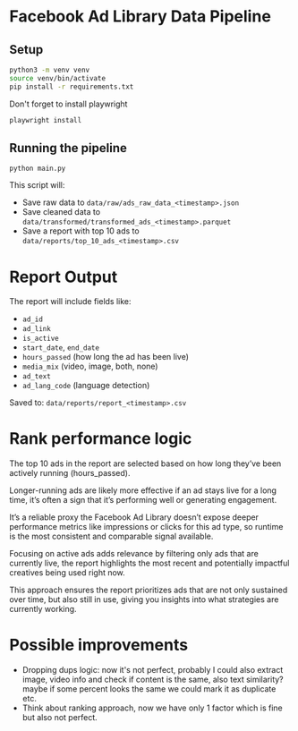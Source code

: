# Facebook Ad Library Data Pipeline

## Setup

```bash
python3 -m venv venv
source venv/bin/activate
pip install -r requirements.txt
```

Don't forget to install playwright

```bash
playwright install
```

## Running the pipeline

`python main.py`

This script will:

- Save raw data to `data/raw/ads_raw_data_<timestamp>.json`
- Save cleaned data to `data/transformed/transformed_ads_<timestamp>.parquet`
- Save a report with top 10 ads to `data/reports/top_10_ads_<timestamp>.csv`

# Report Output

The report will include fields like:

- `ad_id`
- `ad_link`
- `is_active`
- `start_date`, `end_date`
- `hours_passed` (how long the ad has been live)
- `media_mix` (video, image, both, none)
- `ad_text`
- `ad_lang_code` (language detection)

Saved to:
`data/reports/report_<timestamp>.csv`

# Rank performance logic

The top 10 ads in the report are selected based on how long they’ve been actively running (hours_passed).

Longer-running ads are likely more effective if an ad stays live for a long time, it’s often a sign that it’s performing well or generating engagement.

It’s a reliable proxy the Facebook Ad Library doesn’t expose deeper performance metrics like impressions or clicks for this ad type, so runtime is the most consistent and comparable signal available.

Focusing on active ads adds relevance by filtering only ads that are currently live, the report highlights the most recent and potentially impactful creatives being used right now.

This approach ensures the report prioritizes ads that are not only sustained over time, but also still in use, giving you insights into what strategies are currently working.

# Possible improvements

- Dropping dups logic: now it's not perfect, probably I could also extract image, video info and check if content is the same, also text similarity? maybe if some percent looks the same we could mark it as duplicate etc.
- Think about ranking approach, now we have only 1 factor which is fine but also not perfect.
